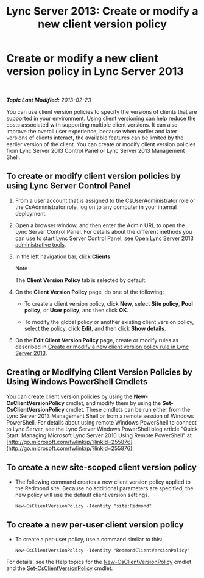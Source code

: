﻿---
title: 'Lync Server 2013: Create or modify a new client version policy'
TOCTitle: Create or modify a new client version policy
ms:assetid: 4be6e449-aa82-4b46-abb1-d31281573a72
ms:mtpsurl: https://technet.microsoft.com/en-us/library/JJ898476(v=OCS.15)
ms:contentKeyID: 50873756
ms.date: 07/23/2014
mtps_version: v=OCS.15
---

<div data-xmlns="http://www.w3.org/1999/xhtml">

<div class="topic" data-xmlns="http://www.w3.org/1999/xhtml" data-msxsl="urn:schemas-microsoft-com:xslt" data-cs="http://msdn.microsoft.com/en-us/">

<div data-asp="http://msdn2.microsoft.com/asp">

# Create or modify a new client version policy in Lync Server 2013

</div>

<div id="mainSection">

<div id="mainBody">

<span> </span>

_**Topic Last Modified:** 2013-02-23_

You can use client version policies to specify the versions of clients that are supported in your environment. Using client versioning can help reduce the costs associated with supporting multiple client versions. It can also improve the overall user experience, because when earlier and later versions of clients interact, the available features can be limited by the earlier version of the client. You can create or modify client version policies from Lync Server 2013 Control Panel or Lync Server 2013 Management Shell.

<div>

## To create or modify client version policies by using Lync Server Control Panel

1.  From a user account that is assigned to the CsUserAdministrator role or the CsAdministrator role, log on to any computer in your internal deployment.

2.  Open a browser window, and then enter the Admin URL to open the Lync Server Control Panel. For details about the different methods you can use to start Lync Server Control Panel, see [Open Lync Server 2013 administrative tools](lync-server-2013-open-lync-server-administrative-tools.md).

3.  In the left navigation bar, click **Clients**.
    
    <div>
    

    > [!NOTE]
    > The <STRONG>Client Version Policy</STRONG> tab is selected by default.

    
    </div>

4.  On the **Client Version Policy** page, do one of the following:
    
      - To create a client version policy, click **New**, select **Site policy**, **Pool policy**, or **User policy**, and then click **OK**.
    
      - To modify the global policy or another existing client version policy, select the policy, click **Edit**, and then click **Show details**.

5.  On the **Edit Client Version Policy** page, create or modify rules as described in [Create or modify a new client version policy rule in Lync Server 2013](lync-server-2013-create-or-modify-a-new-client-version-policy-rule.md).

</div>

<div>

## Creating or Modifying Client Version Policies by Using Windows PowerShell Cmdlets

You can create client version policies by using the **New-CsClientVersionPolicy** cmdlet, and modify them by using the **Set-CsClientVersionPolicy** cmdlet. These cmdlets can be run either from the Lync Server 2013 Management Shell or from a remote session of Windows PowerShell. For details about using remote Windows PowerShell to connect to Lync Server, see the Lync Server Windows PowerShell blog article "Quick Start: Managing Microsoft Lync Server 2010 Using Remote PowerShell" at [http://go.microsoft.com/fwlink/p/?linkId=255876](http://go.microsoft.com/fwlink/p/?linkid=255876).

<div>

## To create a new site-scoped client version policy

  - The following command creates a new client version policy applied to the Redmond site. Because no additional parameters are specified, the new policy will use the default client version settings.
    
        New-CsClientVersionPolicy -Identity "site:Redmond"

</div>

<div>

## To create a new per-user client version policy

  - To create a per-user policy, use a command similar to this:
    
        New-CsClientVersionPolicy -Identity "RedmondClientVersionPolicy"

</div>

For details, see the Help topics for the [New-CsClientVersionPolicy](new-csclientversionpolicy.md) cmdlet and the [Set-CsClientVersionPolicy](set-csclientversionpolicy.md) cmdlet.

</div>

</div>

<span> </span>

</div>

</div>

</div>

